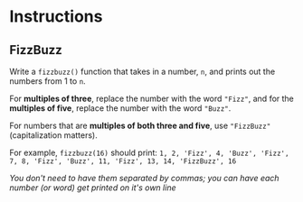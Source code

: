 # Instructions  
## FizzBuzz

Write a `fizzbuzz()` function that takes in a number, `n`, and prints out the numbers from 1 to `n`. 

For **multiples of three**, replace the number with the word `"Fizz"`, and for the **multiples of five**, replace the number with the word `"Buzz"`. 

For numbers that are **multiples of both three and five**, use `"FizzBuzz"` (capitalization matters).

For example, `fizzbuzz(16)` should print:
`1, 2, 'Fizz', 4, 'Buzz', 'Fizz', 7, 8, 'Fizz', 'Buzz', 11, 'Fizz', 13, 14, 'FizzBuzz', 16`


*You don't need to have them separated by commas; you can have each number (or word) get printed on it's own line*